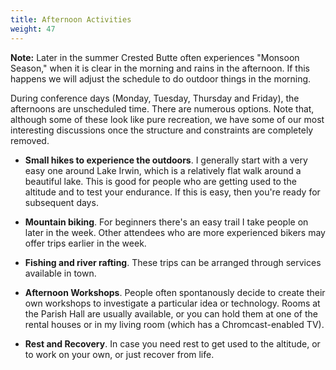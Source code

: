 ```yaml
---
title: Afternoon Activities
weight: 47
---
```


**Note:** Later in the summer Crested Butte often experiences "Monsoon Season,"
when it is clear in the morning and rains in the afternoon. If this happens we
will adjust the schedule to do outdoor things in the morning.

During conference days (Monday, Tuesday, Thursday and Friday), the afternoons
are unscheduled time. There are numerous options. Note that, although some of
these look like pure recreation, we have some of our most interesting
discussions once the structure and constraints are completely removed.

- **Small hikes to experience the outdoors**. I generally start with a very easy one
around Lake Irwin, which is a relatively flat walk around a beautiful lake. This
is good for people who are getting used to the altitude and to test your endurance.
If this is easy, then you're ready for subsequent days.

- **Mountain biking**. For beginners there's an easy trail I take people on
later in the week. Other attendees who are more experienced bikers may offer
trips earlier in the week.

- **Fishing and river rafting**. These trips can be arranged through services
available in town.

- **Afternoon Workshops**. People often spontanously decide to create their
own workshops to investigate a particular idea or technology. Rooms at the
Parish Hall are usually available, or you can hold them at one of the rental
houses or in my living room (which has a Chromcast-enabled TV).

- **Rest and Recovery**. In case you need rest to get used to the altitude, or
to work on your own, or just recover from life.
